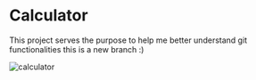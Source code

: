 # Calculator

This project serves the purpose to help me better understand git functionalities 
this is a new branch :)

![calculator](https://user-images.githubusercontent.com/59150464/213203760-70966a08-07a4-4797-babc-f795764c10ed.jpeg)

